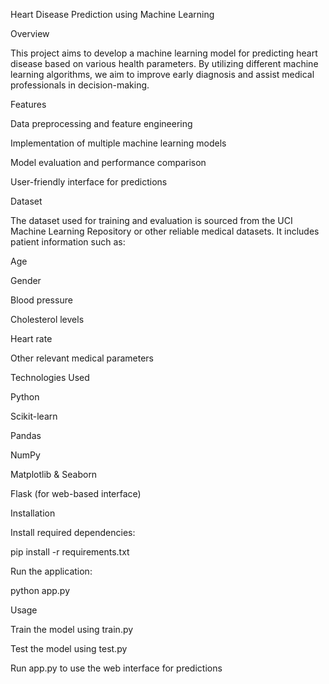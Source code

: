 Heart Disease Prediction using Machine Learning

Overview

This project aims to develop a machine learning model for predicting heart disease based on various health parameters. By utilizing different machine learning algorithms, we aim to improve early diagnosis and assist medical professionals in decision-making.

Features

Data preprocessing and feature engineering

Implementation of multiple machine learning models

Model evaluation and performance comparison

User-friendly interface for predictions

Dataset

The dataset used for training and evaluation is sourced from the UCI Machine Learning Repository or other reliable medical datasets. It includes patient information such as:

Age

Gender

Blood pressure

Cholesterol levels

Heart rate

Other relevant medical parameters

Technologies Used

Python

Scikit-learn

Pandas

NumPy

Matplotlib & Seaborn

Flask (for web-based interface)

Installation

Install required dependencies:

pip install -r requirements.txt

Run the application:

python app.py

Usage

Train the model using train.py

Test the model using test.py

Run app.py to use the web interface for predictions
